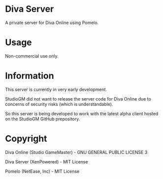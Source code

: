 # Diva Server
A private server for Diva Online using Pomelo.

# Usage
Non-commercial use only.

# Information
This server is currently in very early development.

StudioGM did not want to release the server code for Diva Online due to concerns of security risks (which is understandable).

So this server is being developed to work with the latest alpha client hosted on the StudioGM GitHub prepository.

# Copyright
Diva Online (Studio GameMaster) - GNU GENERAL PUBLIC LICENSE 3

Diva Server (XenPowered) - MIT License

Pomelo (NetEase, Inc) - MIT License
